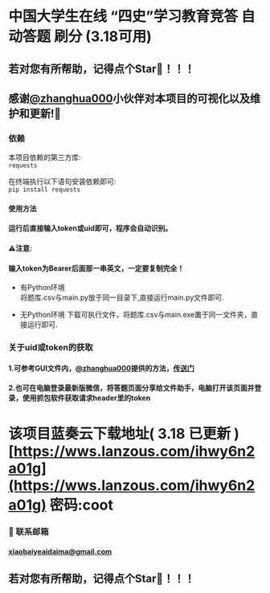 # 中国大学生在线 “四史”学习教育竞答 自动答题 刷分 (3.18可用)  
## 若对您有所帮助，记得点个Star🌟！！！ 
 
 

## 感谢[@zhanghua000](http:\/\/github.com\/zhanghua000)小伙伴对本项目的可视化以及维护和更新!🥰

### 依赖
本项目依赖的第三方库:  
`requests`  

在终端执行以下语句安装依赖即可:  
`pip install requests`  

#### 使用方法
#### 运行后直接输入token或uid即可，程序会自动识别。 
#### ⚠️注意:
#### ️输入token为Bearer后面那一串英文，一定要复制完全！
+ 有Python环境  
  将题库.csv与main.py放于同一目录下,直接运行main.py文件即可.
  
+ 无Python环境
  下载可执行文件，将题库.csv与main.exe置于同一文件夹，直接运行即可.
  
### 关于uid或token的获取  
#### 1.可参考GUI文件内，[@zhanghua000](http:\/\/github.com\/zhanghua000)提供的方法，[传送门](https://github.com/Upsetin/ChinaUniOnline/blob/main/GUI/README.md)
#### 2.也可在电脑登录最新版微信，将答题页面分享给文件助手，电脑打开该页面并登录，使用抓包软件获取请求header里的token

# 该项目蓝奏云下载地址( 3.18 已更新 ) [https://wws.lanzous.com/ihwy6n2a01g](https://wws.lanzous.com/ihwy6n2a01g) 密码:coot
### 📧 联系邮箱
#### xiaobaiyeaidaima@gmail.com
## 若对您有所帮助，记得点个Star🌟！！！  
